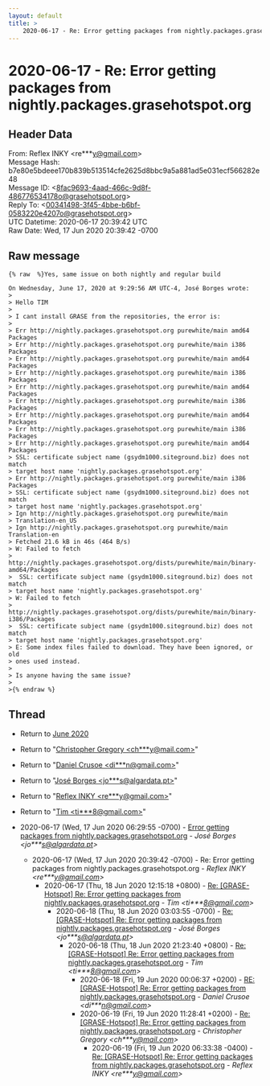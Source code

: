 ```yaml
---
layout: default
title: >
    2020-06-17 - Re: Error getting packages from nightly.packages.grasehotspot.org
---
```


# 2020-06-17 - Re: Error getting packages from nightly.packages.grasehotspot.org

## Header Data

From: Reflex INKY \<re***y@gmail.com\><br>
Message Hash: b7e80e5bdeee170b839b513514cfe2625d8bbc9a5a881ad5e031ecf566282e48<br>
Message ID: \<8fac9693-4aad-466c-9d8f-486776534178o@grasehotspot.org\><br>
Reply To: \<00341498-3f45-4bbe-b6bf-0583220e4207o@grasehotspot.org\><br>
UTC Datetime: 2020-06-17 20:39:42 UTC<br>
Raw Date: Wed, 17 Jun 2020 20:39:42 -0700<br>

## Raw message

```
{% raw  %}Yes, same issue on both nightly and regular build

On Wednesday, June 17, 2020 at 9:29:56 AM UTC-4, José Borges wrote:
>
> Hello TIM
>  
> I cant install GRASE from the repositories, the error is:
>
> Err http://nightly.packages.grasehotspot.org purewhite/main amd64 Packages
> Err http://nightly.packages.grasehotspot.org purewhite/main i386 Packages
> Err http://nightly.packages.grasehotspot.org purewhite/main amd64 Packages
> Err http://nightly.packages.grasehotspot.org purewhite/main i386 Packages
> Err http://nightly.packages.grasehotspot.org purewhite/main amd64 Packages
> Err http://nightly.packages.grasehotspot.org purewhite/main i386 Packages
> Err http://nightly.packages.grasehotspot.org purewhite/main amd64 Packages
> Err http://nightly.packages.grasehotspot.org purewhite/main i386 Packages
> Err http://nightly.packages.grasehotspot.org purewhite/main amd64 Packages
> SSL: certificate subject name (gsydm1000.siteground.biz) does not match 
> target host name 'nightly.packages.grasehotspot.org'
> Err http://nightly.packages.grasehotspot.org purewhite/main i386 Packages
> SSL: certificate subject name (gsydm1000.siteground.biz) does not match 
> target host name 'nightly.packages.grasehotspot.org'
> Ign http://nightly.packages.grasehotspot.org purewhite/main 
> Translation-en_US
> Ign http://nightly.packages.grasehotspot.org purewhite/main Translation-en
> Fetched 21.6 kB in 46s (464 B/s)
> W: Failed to fetch 
> http://nightly.packages.grasehotspot.org/dists/purewhite/main/binary-amd64/Packages 
>  SSL: certificate subject name (gsydm1000.siteground.biz) does not match 
> target host name 'nightly.packages.grasehotspot.org'
> W: Failed to fetch 
> http://nightly.packages.grasehotspot.org/dists/purewhite/main/binary-i386/Packages 
>  SSL: certificate subject name (gsydm1000.siteground.biz) does not match 
> target host name 'nightly.packages.grasehotspot.org'
> E: Some index files failed to download. They have been ignored, or old 
> ones used instead.
>
> Is anyone having the same issue?
>
>{% endraw %}
```

## Thread

+ Return to [June 2020](/archive/2020/06)

+ Return to "[Christopher Gregory <ch***y<span>@</span>mail.com>](/authors/ch___y_at_mail_com)"
+ Return to "[Daniel Crusoe <di***n<span>@</span>gmail.com>](/authors/di___n_at_gmail_com)"
+ Return to "[José Borges <jo***s<span>@</span>algardata.pt>](/authors/jo___s_at_algardata_pt)"
+ Return to "[Reflex INKY <re***y<span>@</span>gmail.com>](/authors/re___y_at_gmail_com)"
+ Return to "[Tim <ti***8<span>@</span>gmail.com>](/authors/ti___8_at_gmail_com)"

+ 2020-06-17 (Wed, 17 Jun 2020 06:29:55 -0700) - [Error getting packages from nightly.packages.grasehotspot.org](/archive/2020/06/e5665c6e8ee2c475cf2b318c837ce80ae932eff69d45de6d9ab080efffdcdec9) - _José Borges \<jo***s@algardata.pt\>_
  + 2020-06-17 (Wed, 17 Jun 2020 20:39:42 -0700) - Re: Error getting packages from nightly.packages.grasehotspot.org - _Reflex INKY \<re***y@gmail.com\>_
    + 2020-06-17 (Thu, 18 Jun 2020 12:15:18 +0800) - [Re: [GRASE-Hotspot] Re: Error getting packages from nightly.packages.grasehotspot.org](/archive/2020/06/2d42e05c544a9a501614faba3da52761a74732ed36200ca5d18d906e63eedb4e) - _Tim \<ti***8@gmail.com\>_
      + 2020-06-18 (Thu, 18 Jun 2020 03:03:55 -0700) - [Re: [GRASE-Hotspot] Re: Error getting packages from nightly.packages.grasehotspot.org](/archive/2020/06/3f7c3ad431628484adc2a0b72f3e09d4b131f5cc45dde4c1bc279f478a8e9e2d) - _José Borges \<jo***s@algardata.pt\>_
        + 2020-06-18 (Thu, 18 Jun 2020 21:23:40 +0800) - [Re: [GRASE-Hotspot] Re: Error getting packages from nightly.packages.grasehotspot.org](/archive/2020/06/c50aa47314a06e797b23c98d65c0c8ec4eecb1fc1d2331b120e49f81d1e1544e) - _Tim \<ti***8@gmail.com\>_
          + 2020-06-18 (Fri, 19 Jun 2020 00:06:37 +0200) - [RE: [GRASE-Hotspot] Re: Error getting packages from nightly.packages.grasehotspot.org](/archive/2020/06/907961b952489e62b08bc5d9364e9673739f39fb5e3aa74a259582cd353f8a96) - _Daniel Crusoe \<di***n@gmail.com\>_
          + 2020-06-19 (Fri, 19 Jun 2020 11:28:41 +0200) - [Re: [GRASE-Hotspot] Re: Error getting packages from nightly.packages.grasehotspot.org](/archive/2020/06/182df825dd7f47c43dcf8a3a1b9a53b8695c126c457b5c17e2736d5b47db91a0) - _Christopher Gregory \<ch***y@mail.com\>_
            + 2020-06-19 (Fri, 19 Jun 2020 06:33:38 -0400) - [Re: [GRASE-Hotspot] Re: Error getting packages from nightly.packages.grasehotspot.org](/archive/2020/06/73f75f26434c58c1fc6a74910d1c688d10f94377565fa99c87aa9901e2fc51b9) - _Reflex INKY \<re***y@gmail.com\>_

